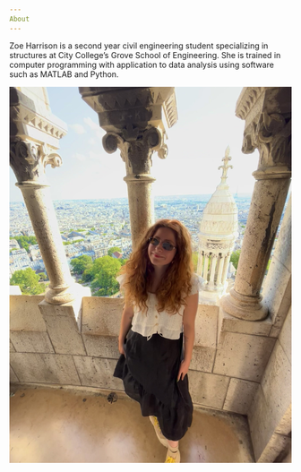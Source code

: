 ```yaml
---
About
---
```

Zoe Harrison is a second year civil engineering student specializing in structures at City College’s  Grove School of Engineering. She is trained in computer programming with application to data analysis using software such as MATLAB and Python.

![personal photo](/docs/assets/personal-photo.jpeg)
